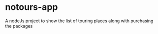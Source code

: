 # notours-app
A nodeJs project to show the list of touring places along with purchasing the packages
